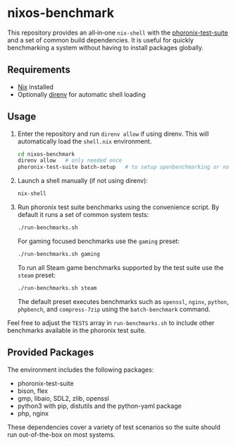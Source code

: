 # nixos-benchmark

This repository provides an all‑in‑one `nix-shell` with the
[phoronix-test-suite](https://www.phoronix-test-suite.com/) and a set of
common build dependencies. It is useful for quickly benchmarking a system
without having to install packages globally.

## Requirements
- [Nix](https://nixos.org/) installed
- Optionally [direnv](https://direnv.net/) for automatic shell loading

## Usage
1. Enter the repository and run `direnv allow` if using direnv. This will
   automatically load the `shell.nix` environment.
   ```bash
   cd nixos-benchmark
   direnv allow   # only needed once
   phoronix-test-suite batch-setup   # to setup openbenchmarking or not
   ```
2. Launch a shell manually (if not using direnv):
   ```bash
   nix-shell
   ```
3. Run phoronix test suite benchmarks using the convenience script. By default
   it runs a set of common system tests:
   ```bash
   ./run-benchmarks.sh
   ```
   For gaming focused benchmarks use the `gaming` preset:
   ```bash
   ./run-benchmarks.sh gaming
   ```
   To run all Steam game benchmarks supported by the test suite use the
   `steam` preset:
   ```bash
   ./run-benchmarks.sh steam
   ```
   The default preset executes benchmarks such as `openssl`, `nginx`,
   `python`, `phpbench`, and `compress-7zip` using the `batch-benchmark`
   command.

Feel free to adjust the `TESTS` array in `run-benchmarks.sh` to include
other benchmarks available in the phoronix test suite.

## Provided Packages
The environment includes the following packages:
- phoronix-test-suite
- bison, flex
- gmp, libaio, SDL2, zlib, openssl
- python3 with pip, distutils and the python-yaml package
- php, nginx

These dependencies cover a variety of test scenarios so the suite should
run out-of-the-box on most systems.
